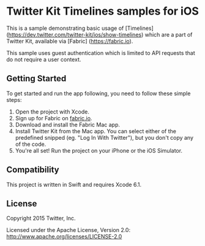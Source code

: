 # Twitter Kit Timelines samples for iOS

This is a sample demonstrating basic usage of [Timelines] (https://dev.twitter.com/twitter-kit/ios/show-timelines) which are a part of Twitter Kit, available via [Fabric] (https://fabric.io).

This sample uses guest authentication which is limited to API requests that do not require a user context.

## Getting Started	

To get started and run the app following, you need to follow these simple steps:

1. Open the project with Xcode.
2. Sign up for Fabric on [fabric.io](https://fabric.io).
3. Download and install the Fabric Mac app.
4. Install Twitter Kit from the Mac app. You can select either of the predefined snipped (eg. "Log In With Twitter"), but you don't copy any of the code.
5. You're all set! Run the project on your iPhone or the iOS Simulator.

## Compatibility

This project is written in Swift and requires Xcode 6.1.

## License

Copyright 2015 Twitter, Inc.

Licensed under the Apache License, Version 2.0: http://www.apache.org/licenses/LICENSE-2.0

